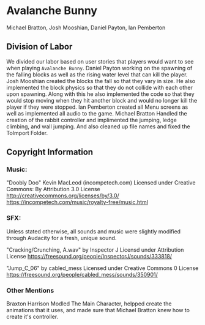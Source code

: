 # Avalanche Bunny

Michael Bratton, Josh Mooshian, Daniel Payton, Ian Pemberton

## Division of Labor

We divided our labor based on user stories that players would want to see when playing `Avalanche Bunny`.
Daniel Payton working on the spawning of the falling blocks as well as the rising water level that can kill the player. Josh Mooshian created the blocks the fall so that they vary in size. He also implemented the block physics so that they do not collide with each other upon spawning. Along with this he also implemented the code so that they would stop moving when they hit another block and would no longer kill the player if they were stopped. Ian Pemberton created all Menu screens as well as implemented all audio to the game. Michael Bratton Handled the creation of the rabbit controller and implimented the jumping, ledge climbing, and wall jumping. And also cleaned up file names and fixed the ToImport Folder.

## Copyright Information
### Music:

"Doobly Doo" Kevin MacLeod (incompetech.com)
Licensed under Creative Commons: By Attribution 3.0 License
http://creativecommons.org/licenses/by/3.0/
https://incompetech.com/music/royalty-free/music.html

### SFX:

Unless stated otherwise, all sounds and music were slightly modified through Audacity for a fresh, unique sound.

"Cracking/Crunching, A.wav" by Inspector J
Licensd under Attribution License
https://freesound.org/people/InspectorJ/sounds/333818/

"Jump_C_06" by cabled_mess
Licensed under Creative Commons 0 License
https://freesound.org/people/cabled_mess/sounds/350901/

### Other Mentions
Braxton Harrison Modled The Main Character, helpped create the animations that it uses, and made sure that Michael Bratton knew how to create it's controller. 
